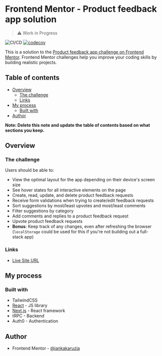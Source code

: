 # Frontend Mentor - Product feedback app solution

> ⚠️ Work in Progress

![CI/CD](https://github.com/iankakaruzia/product-feedback-app/workflows/Production%20Deployment/badge.svg)
[![codecov](https://codecov.io/gh/iankakaruzia/product-feedback-app/branch/main/graph/badge.svg)](https://codecov.io/gh/iankakaruzia/product-feedback-app)

This is a solution to the [Product feedback app challenge on Frontend Mentor](https://www.frontendmentor.io/challenges/product-feedback-app-wbvUYqjR6). Frontend Mentor challenges help you improve your coding skills by building realistic projects.

## Table of contents

- [Overview](#overview)
  - [The challenge](#the-challenge)
  - [Links](#links)
- [My process](#my-process)
  - [Built with](#built-with)
- [Author](#author)

**Note: Delete this note and update the table of contents based on what sections you keep.**

## Overview

### The challenge

Users should be able to:

- View the optimal layout for the app depending on their device's screen size
- See hover states for all interactive elements on the page
- Create, read, update, and delete product feedback requests
- Receive form validations when trying to create/edit feedback requests
- Sort suggestions by most/least upvotes and most/least comments
- Filter suggestions by category
- Add comments and replies to a product feedback request
- Upvote product feedback requests
- **Bonus**: Keep track of any changes, even after refreshing the browser (`localStorage` could be used for this if you're not building out a full-stack app)

### Links

- [Live Site URL](https://product-feedback-app-khaki.vercel.app/)

## My process

### Built with

- TailwindCSS
- [React](https://reactjs.org/) - JS library
- [Next.js](https://nextjs.org/) - React framework
- tRPC - Backend
- Auth0 - Authentication

## Author

- Frontend Mentor - [@iankakaruzia](https://www.frontendmentor.io/profile/iankakaruzia)
